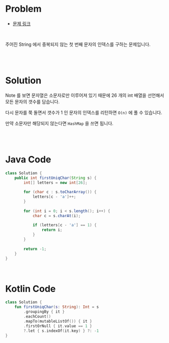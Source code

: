 # Problem

- [문제 링크](https://leetcode.com/problems/first-unique-character-in-a-string/)

<br>

주어진 String 에서 중복되지 않는 첫 번째 문자의 인덱스를 구하는 문제입니다.

<br><br>

# Solution

Note 를 보면 문자열은 소문자로만 이루어져 있기 때문에 26 개의 int 배열을 선언해서 모든 문자의 갯수를 담습니다.

다시 문자를 쭉 돌면서 갯수가 1 인 문자의 인덱스를 리턴하면 `O(n)` 에 풀 수 있습니다.

만약 소문자만 해당되지 않는다면 `HashMap` 을 쓰면 됩니다.

<br><br>

# Java Code

```java
class Solution {
    public int firstUniqChar(String s) {
        int[] letters = new int[26];
        
        for (char c : s.toCharArray()) {
            letters[c - 'a']++;
        }
        
        for (int i = 0; i < s.length(); i++) {
            char c = s.charAt(i);
            
            if (letters[c - 'a'] == 1) {
                return i;
            }
        }
        
        return -1;
    }
}
```

<br>

# Kotlin Code

```kotlin
class Solution {
    fun firstUniqChar(s: String): Int = s
        .groupingBy { it }
        .eachCount()
        .mapTo(mutableListOf()) { it }
        .firstOrNull { it.value == 1 }
        ?.let { s.indexOf(it.key) } ?: -1
}
```
